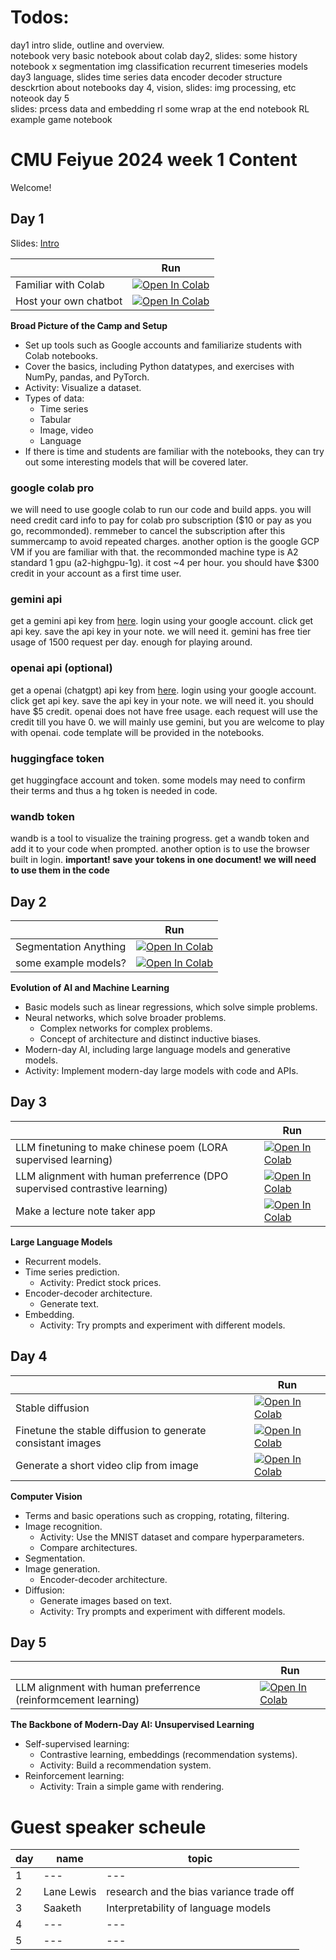 # Todos:
day1 
    intro slide, 
        outline and overview.  
    notebook
        very basic notebook about colab
day2,
    slides:
        some history
    notebook
        x segmentation
        img classification
        recurrent timeseries models
day3 language, 
    slides 
        time series data
        encoder decoder structure
        desckrtion about notebooks
day 4, vision,
    slides:
        img processing, etc
        noteook
day 5     
    slides:
        prcess data and embedding
        rl
        some wrap at the end
    notebook
        RL example game notebook



# CMU Feiyue 2024 week 1 Content
Welcome!

## Day 1
Slides: [Intro](https://docs.google.com/presentation/d/1Lh_UPKjiQD8hTpLgkOm4fd_ANgx0Jh9V-Sk0mzjn99E/edit?usp=sharing) 

|   | Run |
| - | --- |
| Familiar with Colab | [![Open In Colab](https://colab.research.google.com/assets/colab-badge.svg)](https://colab.research.google.com/github/yizhoucc/turtorials/blob/main/notebooks/getting_start_notebook.ipynb) | 
| Host your own chatbot | [![Open In Colab](https://colab.research.google.com/assets/colab-badge.svg)](https://colab.research.google.com/github/yizhoucc/turtorials/blob/main/notebooks/host_your_own_chatbot.ipynb) |  | 


**Broad Picture of the Camp and Setup**
   - Set up tools such as Google accounts and familiarize students with Colab notebooks.
   - Cover the basics, including Python datatypes, and exercises with NumPy, pandas, and PyTorch.
   - Activity: Visualize a dataset.
   - Types of data:
      - Time series
      - Tabular
      - Image, video
      - Language
   - If there is time and students are familiar with the notebooks, they can try out some interesting models that will be covered later.
### google colab pro
we will need to use google colab to run our code and build apps. you will need credit card info to pay for colab pro subscription ($10 or pay as you go, recommonded). remmeber to cancel the subscription after this summercamp to avoid repeated charges. another option is the google GCP VM if you are familiar with that. the recommonded machine type is A2 standard 1 gpu (a2-highgpu-1g). it cost ~4 per hour. you should have $300 credit in your account as a first time user. 
### gemini api
get a gemini api key from [here](https://ai.google.dev/gemini-api/docs/api-key). login using your google account. click get api key. save the api key in your note. we will need it. gemini has free tier usage of 1500 request per day. enough for playing around.
### openai api (optional)
get a openai (chatgpt) api key from [here](https://platform.openai.com/usage). login using your google account. click get api key. save the api key in your note. we will need it.
you should have $5 credit. openai does not have free usage. each request will use the credit till you have 0. we will mainly use gemini, but you are welcome to play with openai. code template will be provided in the notebooks.
### huggingface token
get huggingface account and token. some models may need to confirm their terms and thus a hg token is needed in code.
### wandb token
wandb is a tool to visualize the training progress. get a wandb token and add it to your code when prompted. another option is to use the browser built in login.
**important! save your tokens in one document! we will need to use them in the code**


## Day 2
|   | Run |
| - | --- |
| Segmentation Anything | [![Open In Colab](https://colab.research.google.com/assets/colab-badge.svg)](https://colab.research.google.com/github/yizhoucc/turtorials/blob/main/notebooks/segmentation.ipynb) |  | 
| some example models? | [![Open In Colab](https://colab.research.google.com/assets/colab-badge.svg)](https://colab.research.google.com/github/yizhoucc/turtorials/blob/main/notebooks/xxx.ipynb) |  | 


**Evolution of AI and Machine Learning**
   - Basic models such as linear regressions, which solve simple problems.
   - Neural networks, which solve broader problems.
      - Complex networks for complex problems.
      - Concept of architecture and distinct inductive biases.
   - Modern-day AI, including large language models and generative models.
   - Activity: Implement modern-day large models with code and APIs.



## Day 3
|   | Run |
| - | --- |
| LLM finetuning to make chinese poem (LORA supervised learning) |  [![Open In Colab](https://colab.research.google.com/assets/colab-badge.svg)](https://colab.research.google.com/github/yizhoucc/turtorials/blob/main/notebooks/llm_poem.ipynb) |  | 
| LLM alignment with human preferrence (DPO supervised contrastive learning) |  [![Open In Colab](https://colab.research.google.com/assets/colab-badge.svg)](https://colab.research.google.com/github/yizhoucc/turtorials/blob/main/notebooks/llm_align_dpo.ipynb) |  | 
| Make a lecture note taker app |  [![Open In Colab](https://colab.research.google.com/assets/colab-badge.svg)](https://colab.research.google.com/github/yizhoucc/turtorials/blob/main/notebooks/llm_lecture_summerizer.ipynb) |  | 

**Large Language Models**
   - Recurrent models.
   - Time series prediction.
      - Activity: Predict stock prices.
   - Encoder-decoder architecture.
      - Generate text.
   - Embedding.
      - Activity: Try prompts and experiment with different models.




## Day 4
|   | Run |
| - | --- |
| Stable diffusion | [![Open In Colab](https://colab.research.google.com/assets/colab-badge.svg)](https://colab.research.google.com/github/yizhoucc/turtorials/blob/main/notebooks/stable_diffusion.ipynb) |  |
| Finetune the stable diffusion to generate consistant images | [![Open In Colab](https://colab.research.google.com/assets/colab-badge.svg)](https://colab.research.google.com/github/yizhoucc/turtorials/blob/main/notebooks/sd_finetuning.ipynb) |  |
| Generate a short video clip from image |  [![Open In Colab](https://colab.research.google.com/assets/colab-badge.svg)](https://colab.research.google.com/github/yizhoucc/turtorials/blob/main/notebooks/img2vid.ipynb) |  |

**Computer Vision**
   - Terms and basic operations such as cropping, rotating, filtering.
   - Image recognition.
      - Activity: Use the MNIST dataset and compare hyperparameters.
      - Compare architectures.
   - Segmentation.
   - Image generation.
      - Encoder-decoder architecture.
   - Diffusion:
      - Generate images based on text.
      - Activity: Try prompts and experiment with different models.



## Day 5
|   | Run |
| - | --- |
| LLM alignment with human preferrence (reinformcement learning)|  [![Open In Colab](https://colab.research.google.com/assets/colab-badge.svg)](https://colab.research.google.com/github/yizhoucc/turtorials/blob/main/notebooks/llm_RL_imdb.ipynb) | 


**The Backbone of Modern-Day AI: Unsupervised Learning**
   - Self-supervised learning:
      - Contrastive learning, embeddings (recommendation systems).
      - Activity: Build a recommendation system.
   - Reinforcement learning:
      - Activity: Train a simple game with rendering.


# Guest speaker scheule
| day  | name | topic |
| - | --- | --- |
| 1 | --- | --- |
| 2 | Lane Lewis | research and the bias variance trade off |
| 3 | Saaketh | Interpretability of language models |
| 4 | --- | --- |
| 5 | --- | --- |


